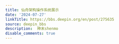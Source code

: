 ```yaml
---
title: 仙舟架构操作系统展示
date: '2024-07-27'
linkTitle: https://bbs.deepin.org/en/post/275635
source: deepin_bbs
description:  神末shenmo 
disable_comments: true
---
```


